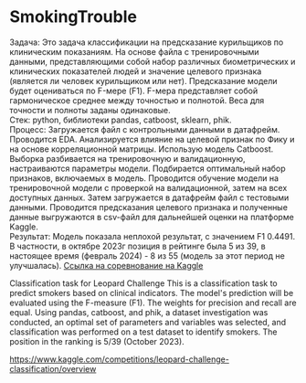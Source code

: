 # SmokingTrouble

Задача: Это задача классификации на предсказание курильщиков по клиническим показаниям. На основе файла с тренировочными данными, представляющими собой набор различных биометрических и клинических показателей людей и значение целевого признака (является ли человек курильщиком или нет). Предсказание модели будет оцениваться по F-мере (F1). F-мера представляет собой гармоническое среднее между точностью и полнотой. Веса для точности и полноты заданы одинаковые.  
Стек: python, библиотеки pandas, catboost, sklearn, phik.  
Процесс: Загружается файл с контрольными данными в датафрейм. Проводится EDA. Анализируется влияние на целевой признак по Фику и на основе корреляционной матрицы. Использую модель Catboost. Выборка разбивается на тренировочную и валидационную, настраиваются параметры модели. Подбирается оптимальный набор признаков, включаемых в модель. Проводится обучение модели на тренировочной модели с проверкой на валидационной, затем на всех доступных данных. Затем загружается в датафрейм файл с тестовыми данными. Проводится предсказания целевого признака и полученные данные выгружаются в csv-файл для дальнейшей оценки на платформе Kaggle.  
Результат: Модель показала неплохой результат, с значением F1 0.4491. В частности, в октябре 2023г позиция в рейтинге была 5 из 39, в настоящее время (февраль 2024) - 8 из 55 (модель за этот период не улучшалась). [Ссылка на соревнование на Kaggle](https://www.kaggle.com/competitions/leopard-challenge-classification/overview)

Classification task for Leopard Challenge
This is a classification task to predict smokers based on clinical indicators. The model's prediction will be evaluated using the F-measure (F1). The weights for precision and recall are equal. Using pandas, catboost, and phik, a dataset investigation was conducted, an optimal set of parameters and variables was selected, and classification was performed on a test dataset to identify smokers. The position in the ranking is 5/39 (October 2023).

https://www.kaggle.com/competitions/leopard-challenge-classification/overview
